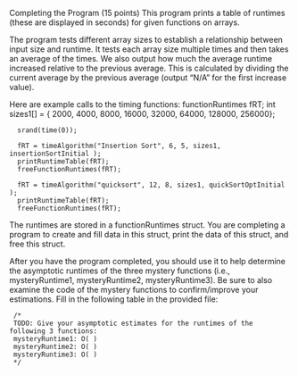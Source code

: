 Completing the Program (15 points)
This program prints a table of runtimes (these are displayed in seconds) for given functions
on arrays.

The program tests different array sizes to establish a relationship between input size and
runtime. It tests each array size multiple times and then takes an average of the times. We
also output how much the average runtime increased relative to the previous average. This
is calculated by dividing the current average by the previous average (output “N/A” for the
first increase value).

Here are example calls to the timing functions:
      functionRuntimes fRT;
      int sizes1[] = { 2000, 4000, 8000, 16000, 32000, 64000, 128000, 256000};
      
      srand(time(0));
      
      fRT = timeAlgorithm("Insertion Sort", 6, 5, sizes1, insertionSortInitial );
      printRuntimeTable(fRT);
      freeFunctionRuntimes(fRT);
      
      fRT = timeAlgorithm("quicksort", 12, 8, sizes1, quickSortOptInitial );
      printRuntimeTable(fRT);
      freeFunctionRuntimes(fRT);
      
The runtimes are stored in a functionRuntimes struct. You are completing a program to create and fill data in this struct, print the data of this struct, and free this struct.

After you have the program completed, you should use it to help determine the asymptotic runtimes of the three mystery functions (i.e., mysteryRuntime1, mysteryRuntime2, mysteryRuntime3).
Be sure to also examine the code of the mystery functions to confirm/improve your estimations.
Fill in the following table in the provided file:

     /*
     TODO: Give your asymptotic estimates for the runtimes of the following 3 functions:
     mysteryRuntime1: O( )
     mysteryRuntime2: O( )
     mysteryRuntime3: O( )
     */

